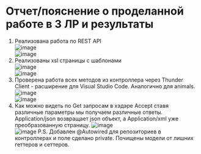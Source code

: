# Отчет/пояснение о проделанной работе в 3 ЛР и результаты
1) Реализована работа по REST API</br>
![image](https://user-images.githubusercontent.com/62326372/211821519-fecd51a2-ce0f-4a16-a8d1-00cef2bc6c85.png) </br>
![image](https://user-images.githubusercontent.com/62326372/211821611-929c4c64-4200-4e04-813c-6ba55f40428e.png) </br>
2) Реализованы xsl страницы с шаблонами </br>
![image](https://user-images.githubusercontent.com/62326372/211822194-f70f6de3-3715-4094-bdba-f1cc1553119b.png) </br>
![image](https://user-images.githubusercontent.com/62326372/211823578-daf57404-cabb-4ab3-b5cd-8e24dc4bef95.png) </br>
3) Проверена работа всех методов из контроллера через Thunder Client - расширение для Visual Studio Code. Аналогично для animals.  </br>
![image](https://user-images.githubusercontent.com/62326372/211826794-f5d3efab-5436-4841-8a4e-313aa7f6a216.png) </br>
![image](https://user-images.githubusercontent.com/62326372/211826906-74438dcd-eedf-4757-a277-4d4c36783dc8.png) </br>
4) Как можно видеть по Get запросам в хэдэре Accept ставя различные параметры мы получаем различные ответы. Application/json возвращает json объект, а Application/xml уже преобразованную страницу.
![image](https://user-images.githubusercontent.com/62326372/211827199-aaf7e01d-cd51-4b7d-ad67-abae444f1e7a.png) </br>
![image](https://user-images.githubusercontent.com/62326372/211828677-928ddff9-bfb7-4a94-b676-3b96b0cab762.png)
P.S. Добавлен @Autowired для репозиториев в контроллерах и поле сделано private. Почищены модели от лишних геттеров и сеттеров.

